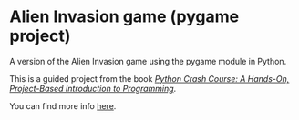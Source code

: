 # Alien Invasion game (pygame project)
A version of the Alien Invasion game using the pygame module in Python.

This is a guided project from the book [*Python Crash Course: A Hands-On, Project-Based Introduction to Programming*](https://nostarch.com/pythoncrashcourse2e).

You can find more info [here](https://ehmatthes.github.io/pcc_2e/regular_index/).
